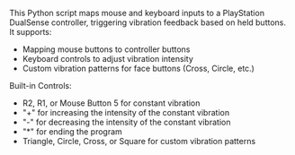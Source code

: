 This Python script maps mouse and keyboard inputs to a PlayStation DualSense controller, triggering vibration feedback based on held buttons. It supports:
  * Mapping mouse buttons to controller buttons
  * Keyboard controls to adjust vibration intensity
  * Custom vibration patterns for face buttons (Cross, Circle, etc.)

Built-in Controls:
  * R2, R1, or Mouse Button 5 for constant vibration
  * "+" for increasing the intensity of the constant vibration
  * "-" for decreasing the intensity of the constant vibration
  * "*" for ending the program
  * Triangle, Circle, Cross, or Square for custom vibration patterns
